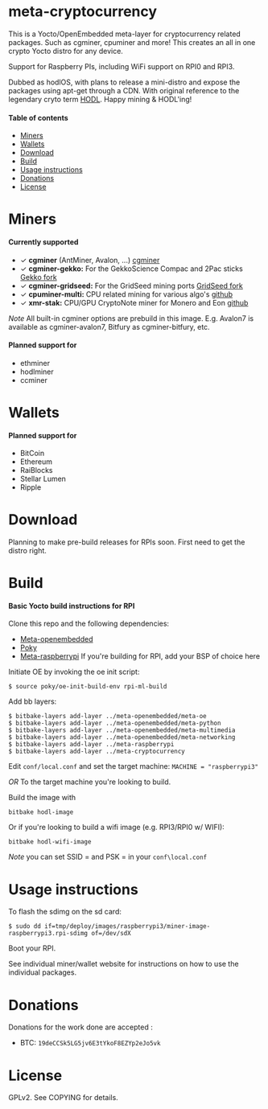 meta-cryptocurrency
==============

This is a Yocto/OpenEmbedded meta-layer for cryptocurrency related packages. Such as cgminer, cpuminer and more! This creates an all in one crypto Yocto distro for any device.

Support for Raspberry PIs, including WiFi support on RPI0 and RPI3. 

Dubbed as hodlOS, with plans to release a mini-distro and expose the packages using apt-get through a CDN. With original reference to the legendary cryto term [HODL](https://bitcointalk.org/index.php?topic=375643.0). Happy mining & HODL'ing!

#### Table of contents

* [Miners](#algorithms)
* [Wallets](#dependencies)
* [Download](#download)
* [Build](#build)
* [Usage instructions](#usage-instructions)
* [Donations](#donations)
* [License](#license)

Miners
==========
#### Currently supported
 * ✓ __cgminer__ (AntMiner, Avalon, ...) [cgminer](https://github.com/ckolivas/cgminer)
 * ✓ __cgminer-gekko:__ For the GekkoScience Compac and 2Pac sticks [Gekko fork](https://github.com/vthoang/cgminer.git)
 * ✓ __cgminer-gridseed:__ For the GridSeed mining ports [GridSeed fork](https://github.com/dmaxl/cgminer)
 * ✓ __cpuminer-multi:__ CPU related mining for various algo's [github](https://github.com/tpruvot/cpuminer-multi)
 * ✓ __xmr-stak:__ CPU/GPU CryptoNote miner for Monero and Eon [github](https://github.com/fireice-uk/xmr-stak-cpu)

*Note* All built-in cgminer options are prebuild in this image. E.g. Avalon7 is available as cgminer-avalon7, Bitfury as cgminer-bitfury, etc.

#### Planned support for
 * ethminer
 * hodlminer
 * ccminer


Wallets
==========
#### Planned support for
 * BitCoin
 * Ethereum
 * RaiBlocks
 * Stellar Lumen
 * Ripple


Download
========
Planning to make pre-build releases for RPIs soon. First need to get the distro right.

Build
=====

#### Basic Yocto build instructions for RPI

Clone this repo and the following dependencies:
 * [Meta-openembedded](https://github.com/openembedded/meta-openembedded)
 * [Poky](https://git.yoctoproject.org/cgit/cgit.cgi/poky/)
 * [Meta-raspberrypi](https://github.com/agherzan/meta-raspberrypi/) If you're building for RPI, add your BSP of choice here

Initiate OE by invoking the oe init script:

`$ source poky/oe-init-build-env rpi-ml-build`

Add bb layers:

```
$ bitbake-layers add-layer ../meta-openembedded/meta-oe
$ bitbake-layers add-layer ../meta-openembedded/meta-python
$ bitbake-layers add-layer ../meta-openembedded/meta-multimedia
$ bitbake-layers add-layer ../meta-openembedded/meta-networking
$ bitbake-layers add-layer ../meta-raspberrypi
$ bitbake-layers add-layer ../meta-cryptocurrency
```

Edit `conf/local.conf` and set the target machine:
`MACHINE = "raspberrypi3"`

*OR* To the target machine you're looking to build.

Build the image with
```
bitbake hodl-image
```

Or if you're looking to build a wifi image (e.g. RPI3/RPI0 w/ WIFI):
```
bitbake hodl-wifi-image
```

*Note* you can set SSID = <ssid> and PSK = <psd> in your `conf\local.conf`


Usage instructions
==================

To flash the sdimg on the sd card:

`$ sudo dd if=tmp/deploy/images/raspberrypi3/miner-image-raspberrypi3.rpi-sdimg of=/dev/sdX`

Boot your RPI.

See individual miner/wallet website for instructions on how to use the individual packages.

Donations
=========
Donations for the work done are accepted :

* BTC: `19deCCSk5LG5jv6E3tYkoF8EZYp2eJo5vk`

License
=======
GPLv2.  See COPYING for details.
